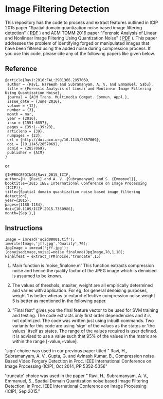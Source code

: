 # Image Filtering Detection
This repository has the code to process and extract features outlined in ICIP 2015 paper "Spatial domain quantization noise based image filtering detection" ( [PDF](https://ieeexplore.ieee.org/document/7350986) ) and ACM TOMM 2016 paper "Forensic Analysis of Linear and Nonlinear Image Filtering Using Quantization Noise" ( [PDF](https://dl.acm.org/citation.cfm?id=2857069) ). This paper addresses the problem of identifying forged or manipulated images that have been filtered using the added noise during compression process. If you use this code, please cite any of the following papers like given below.


## Reference
```
@article{Ravi:2016:FAL:2901366.2857069,
 author = {Ravi, Hareesh and Subramanyam, A. V. and Emmanuel, Sabu},
 title = {Forensic Analysis of Linear and Nonlinear Image Filtering Using Quantization Noise},
 journal = {ACM Trans. Multimedia Comput. Commun. Appl.},
 issue_date = {June 2016},
 volume = {12},
 number = {3},
 month = mar,
 year = {2016},
 issn = {1551-6857},
 pages = {39:1--39:23},
 articleno = {39},
 numpages = {23},
 url = {http://doi.acm.org/10.1145/2857069},
 doi = {10.1145/2857069},
 acmid = {2857069},
 publisher = {ACM}
} 
```
or
```
@INPROCEEDINGS{Ravi_2015_ICIP, 
author={H. {Ravi} and A. V. {Subramanyam} and S. {Emmanuel}}, 
booktitle={2015 IEEE International Conference on Image Processing (ICIP)}, 
title={Spatial domain quantization noise based image filtering detection}, 
year={2015}, 
pages={1180-1184}, 
doi={10.1109/ICIP.2015.7350986}, 
month={Sep.},}
```


## Instructions
```
Image = imread('ucid00001.tif'); 
imwrite(Image,'jff.jpg','Quality',70);
JpgImage = imread('jff.jpg');
[denoisedimage,noise]=noise_finalone(JpgImage,70,1,10);
Finalfeat = extract_TPM(noise,'truncate',15)
```
1. Main function is 'noise_finalone.m'
   This function extracts compression noise and hence the quality factor of the JPEG image
   which is denoised is assumed to be known. 

2. The values of threshols, maxiter, weight are all empirically determined and varies with application. 
   For eg, for general denoising purposes, weight 1 is better wheras to extarct effective compression noise
   weight 5 is better as mentioned in the following paper.

3. "Final feat" gives you the final feature vector to be used for SVM training and testing. The code extracts 
   only first order dependencies and it is not optimized. The code was written just using inbuilt commands.
   Two variants for this code are using 'sign' of the values as the states or 'the values' itself as states. 
   The range of the values required is user defined. It is advised to use a value such that 95% of the values 
   in the matrix are within the range [-value,+value].

'sign' choice was used in our previous paper titled
" Ravi, H., Subramanyam, A. V., Gupta, G. and Avinash Kumar, B., Compression noise Based Video Forgery Detection
  in Proc. IEEE International Conference on Image Processing (ICIP), Oct 2014, PP 5352-5356"

'truncate' choice was used in the paper
" Ravi, H., Subramanyam, A. V., Emmanuel, S., Spatial Domain Quantization noise based Image Filtering Detection, 
  in Proc. IEEE International Conference on Image Processing (ICIP), Sep 2015." 
 
